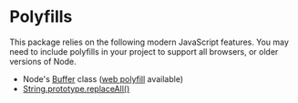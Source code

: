 # Polyfills

This package relies on the following modern JavaScript features. You may need
to include polyfills in your project to support all browsers, or older
versions of Node.

- Node's [Buffer](https://nodejs.org/api/buffer.html) class ([web polyfill](https://github.com/feross/buffer) available)
- [String.prototype.replaceAll()](https://developer.mozilla.org/en-US/docs/Web/JavaScript/Reference/Global_Objects/String/replaceAll)
